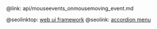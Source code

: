 @link: api/mouseevents_onmousemoving_event.md

@seolinktop: [web ui framework](https://webix.com)
@seolink: [accordion menu](https://webix.com/widget/accordion/)